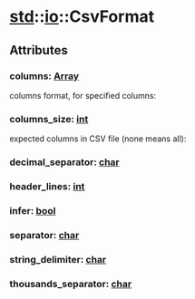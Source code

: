 # [std](/libs/std/)::[io](/libs/std/io/)::CsvFormat

## Attributes

### columns:&nbsp;[Array](/libs/std/core/type.Array.md)
columns format, for specified columns:

### columns_size:&nbsp;[int](/libs/std/core/type.int.md)
expected columns in CSV file (none means all):

### decimal_separator:&nbsp;[char](/libs/std/core/type.char.md)

### header_lines:&nbsp;[int](/libs/std/core/type.int.md)

### infer:&nbsp;[bool](/libs/std/core/type.bool.md)

### separator:&nbsp;[char](/libs/std/core/type.char.md)

### string_delimiter:&nbsp;[char](/libs/std/core/type.char.md)

### thousands_separator:&nbsp;[char](/libs/std/core/type.char.md)
